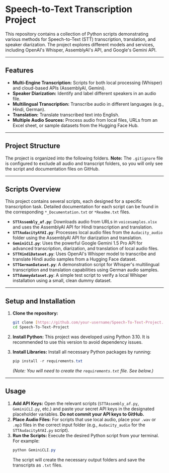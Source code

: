 # Speech-to-Text Transcription Project

This repository contains a collection of Python scripts demonstrating various methods for Speech-to-Text (STT) transcription, translation, and speaker diarization. The project explores different models and services, including OpenAI's Whisper, AssemblyAI's API, and Google's Gemini API.

---

## Features

-   **Multi-Engine Transcription:** Scripts for both local processing (Whisper) and cloud-based APIs (AssemblyAI, Gemini).
-   **Speaker Diarization:** Identify and label different speakers in an audio file.
-   **Multilingual Transcription:** Transcribe audio in different languages (e.g., Hindi, German).
-   **Translation:** Translate transcribed text into English.
-   **Multiple Audio Sources:** Process audio from local files, URLs from an Excel sheet, or sample datasets from the Hugging Face Hub.

---

## Project Structure

The project is organized into the following folders. **Note:** The `.gitignore` file is configured to exclude all audio and transcript folders, so you will only see the script and documentation files on GitHub.

---

## Scripts Overview

This project contains several scripts, each designed for a specific transcription task. Detailed documentation for each script can be found in the corresponding `*_Documentation.txt` or `*Readme.txt` files.

-   **`STTAssembly_af.py`**: Downloads audio from URLs in `voicesamples.xlsx` and uses the AssemblyAI API for Hindi transcription and translation.
-   **`STTAudacityAYAI.py`**: Processes local audio files from the `Audacity_audio` folder using the AssemblyAI API for diarization and translation.
-   **`GeminiCLI.py`**: Uses the powerful Google Gemini 1.5 Pro API for advanced transcription, diarization, and translation of local audio files.
-   **`STTHindiDataset.py`**: Uses OpenAI's Whisper model to transcribe and translate Hindi audio samples from a Hugging Face dataset.
-   **`STTGermanDataset.py`**: A demonstration script for Whisper's multilingual transcription and translation capabilities using German audio samples.
-   **`STTdummydataset.py`**: A simple test script to verify a local Whisper installation using a small, clean dummy dataset.

---

## Setup and Installation

1.  **Clone the repository:**
    ```bash
    git clone [https://github.com/your-username/Speech-To-Text-Project.git](https://github.com/your-username/Speech-To-Text-Project.git)
    cd Speech-To-Text-Project
    ```

2.  **Install Python:** This project was developed using Python 3.10. It is recommended to use this version to avoid dependency issues.

3.  **Install Libraries:** Install all necessary Python packages by running:
    ```powershell
    pip install -r requirements.txt
    ```
    *(Note: You will need to create the `requirements.txt` file. See below.)*

---

## Usage

1.  **Add API Keys:** Open the relevant scripts (`STTAssembly_af.py`, `GeminiCLI.py`, etc.) and paste your secret API keys in the designated placeholder variables. **Do not commit your API keys to GitHub.**
2.  **Place Audio Files:** For scripts that use local audio, place your `.wav` or `.mp3` files in the correct input folder (e.g., `Audacity_audio` for the `STTAudacityAYAI.py` script).
3.  **Run the Scripts:** Execute the desired Python script from your terminal. For example:
    ```powershell
    python GeminiCLI.py
    ```
    The script will create the necessary output folders and save the transcripts as `.txt` files.